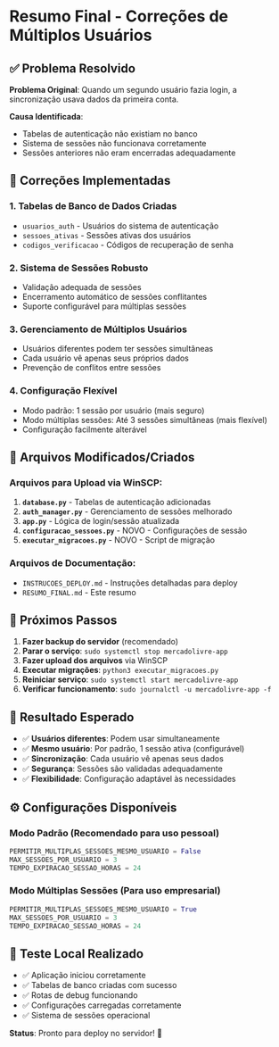 # Resumo Final - Correções de Múltiplos Usuários

## ✅ Problema Resolvido

**Problema Original**: Quando um segundo usuário fazia login, a sincronização usava dados da primeira conta.

**Causa Identificada**: 
- Tabelas de autenticação não existiam no banco
- Sistema de sessões não funcionava corretamente
- Sessões anteriores não eram encerradas adequadamente

## 🔧 Correções Implementadas

### 1. **Tabelas de Banco de Dados Criadas**
- `usuarios_auth` - Usuários do sistema de autenticação
- `sessoes_ativas` - Sessões ativas dos usuários
- `codigos_verificacao` - Códigos de recuperação de senha

### 2. **Sistema de Sessões Robusto**
- Validação adequada de sessões
- Encerramento automático de sessões conflitantes
- Suporte configurável para múltiplas sessões

### 3. **Gerenciamento de Múltiplos Usuários**
- Usuários diferentes podem ter sessões simultâneas
- Cada usuário vê apenas seus próprios dados
- Prevenção de conflitos entre sessões

### 4. **Configuração Flexível**
- Modo padrão: 1 sessão por usuário (mais seguro)
- Modo múltiplas sessões: Até 3 sessões simultâneas (mais flexível)
- Configuração facilmente alterável

## 📁 Arquivos Modificados/Criados

### Arquivos para Upload via WinSCP:
1. **`database.py`** - Tabelas de autenticação adicionadas
2. **`auth_manager.py`** - Gerenciamento de sessões melhorado
3. **`app.py`** - Lógica de login/sessão atualizada
4. **`configuracao_sessoes.py`** - NOVO - Configurações de sessão
5. **`executar_migracoes.py`** - NOVO - Script de migração

### Arquivos de Documentação:
- `INSTRUCOES_DEPLOY.md` - Instruções detalhadas para deploy
- `RESUMO_FINAL.md` - Este resumo

## 🚀 Próximos Passos

1. **Fazer backup do servidor** (recomendado)
2. **Parar o serviço**: `sudo systemctl stop mercadolivre-app`
3. **Fazer upload dos arquivos** via WinSCP
4. **Executar migrações**: `python3 executar_migracoes.py`
5. **Reiniciar serviço**: `sudo systemctl start mercadolivre-app`
6. **Verificar funcionamento**: `sudo journalctl -u mercadolivre-app -f`

## 🎯 Resultado Esperado

- ✅ **Usuários diferentes**: Podem usar simultaneamente
- ✅ **Mesmo usuário**: Por padrão, 1 sessão ativa (configurável)
- ✅ **Sincronização**: Cada usuário vê apenas seus dados
- ✅ **Segurança**: Sessões são validadas adequadamente
- ✅ **Flexibilidade**: Configuração adaptável às necessidades

## ⚙️ Configurações Disponíveis

### Modo Padrão (Recomendado para uso pessoal)
```python
PERMITIR_MULTIPLAS_SESSOES_MESMO_USUARIO = False
MAX_SESSOES_POR_USUARIO = 3
TEMPO_EXPIRACAO_SESSAO_HORAS = 24
```

### Modo Múltiplas Sessões (Para uso empresarial)
```python
PERMITIR_MULTIPLAS_SESSOES_MESMO_USUARIO = True
MAX_SESSOES_POR_USUARIO = 3
TEMPO_EXPIRACAO_SESSAO_HORAS = 24
```

## 🧪 Teste Local Realizado

- ✅ Aplicação iniciou corretamente
- ✅ Tabelas de banco criadas com sucesso
- ✅ Rotas de debug funcionando
- ✅ Configurações carregadas corretamente
- ✅ Sistema de sessões operacional

**Status**: Pronto para deploy no servidor! 🎉
